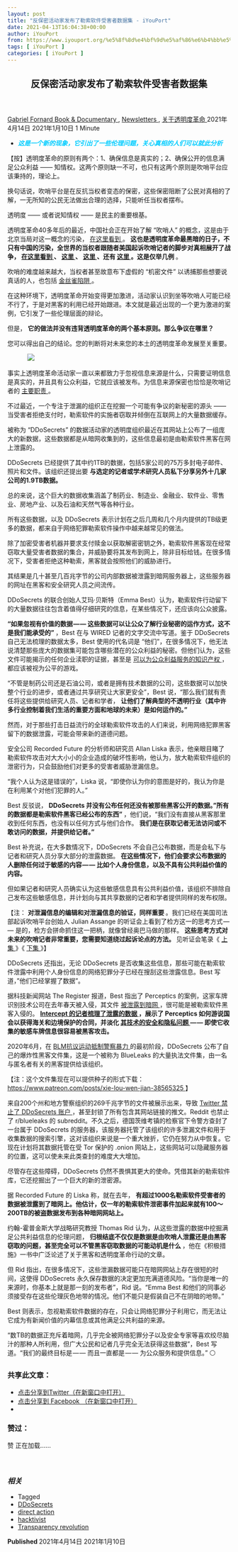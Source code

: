 ```yaml
---
layout: post
title: "反保密活动家发布了勒索软件受害者数据集 - iYouPort"
date: 2021-04-13T16:04:38+00:00
author: iYouPort
from: https://www.iyouport.org/%e5%8f%8d%e4%bf%9d%e5%af%86%e6%b4%bb%e5%8a%a8%e5%ae%b6%e5%8f%91%e5%b8%83%e4%ba%86%e5%8b%92%e7%b4%a2%e8%bd%af%e4%bb%b6%e5%8f%97%e5%ae%b3%e8%80%85%e6%95%b0%e6%8d%ae%e9%9b%86/
tags: [ iYouPort ]
categories: [ iYouPort ]
---
```


<article class="post-15756 post type-post status-publish format-standard has-post-thumbnail hentry category-book-documentary category-newsletters category-59 tag-ddosecrets tag-direct-action tag-hacktivist tag-transparency-revolution" id="post-15756">
 <header class="entry-header">
  <h1 class="entry-title">
   反保密活动家发布了勒索软件受害者数据集
  </h1>
 </header>
 <div class="entry-meta">
  <span class="byline">
   <a href="https://www.iyouport.org/author/gabrielfornard/" rel="author" title="由Gabriel Fornard发布">
    Gabriel Fornard
   </a>
  </span>
  <span class="cat-links">
   <a href="https://www.iyouport.org/category/book-documentary/" rel="category tag">
    Book &amp; Documentary
   </a>
   ,
   <a href="https://www.iyouport.org/category/newsletters/" rel="category tag">
    Newsletters
   </a>
   ,
   <a href="https://www.iyouport.org/category/%e5%85%b3%e4%ba%8e%e9%80%8f%e6%98%8e%e5%ba%a6%e9%9d%a9%e5%91%bd/" rel="category tag">
    关于透明度革命
   </a>
  </span>
  <span class="published-on">
   <time class="entry-date published" datetime="2021-04-14T00:04:38+08:00">
    2021年4月14日
   </time>
   <time class="updated" datetime="2021-01-10T20:37:48+08:00">
    2021年1月10日
   </time>
  </span>
  <span class="word-count">
   1 Minute
  </span>
 </div>
 <div class="entry-content">
  <ul>
   <li class="graf graf--p">
    <span style="color: #00ccff;">
     <em>
      <strong>
       这是一个新的现象，它引出了一些伦理问题，关心真相的人们可以就此分析
      </strong>
     </em>
    </span>
   </li>
  </ul>
  <p class="graf graf--p">
   【按】透明度革命的原则有两个：1、确保信息是真实的；2、确保公开的信息满足公众利益 —— 知情权。这两个原则缺一不可，也只有这两个原则是吹哨平台应该秉持的，理论上。
  </p>
  <p class="graf graf--p">
   换句话说，吹哨平台是在反抗当权者变态的保密，这些保密阻断了公民对真相的了解，一无所知的公民无法做出合理的选择，只能听任当权者摆布。
  </p>
  <p class="graf graf--p">
   透明度 —— 或者说知情权 —— 是民主的重要根基。
  </p>
  <p class="graf graf--p">
   透明度革命40多年后的最近，中国社会正在开始了解 “吹哨人” 的概念，这是由于北京当局对这一概念的污染，
   <a class="markup--anchor markup--p-anchor" data-href="https://twitter.com/iyouport_news/status/1177108199788298240" href="https://twitter.com/iyouport_news/status/1177108199788298240" rel="noopener" target="_blank">
    在这里看到
   </a>
   。
   <strong class="markup--strong markup--p-strong">
    这也是透明度革命最黑暗的日子，不只有中国的污染，全世界的当权者跟随者美国起诉吹哨记者的脚步对真相展开了战争，
   </strong>
   <a class="markup--anchor markup--p-anchor" data-href="https://www.iyouport.org/%e4%bb%96%e4%bb%ac%e6%98%af%e5%a6%82%e4%bd%95%e6%8a%93%e6%8d%95%e8%af%b4%e7%9c%9f%e8%af%9d%e7%9a%84%e4%ba%ba%ef%bc%9f%e2%9a%a0%ef%b8%8f%e7%81%be%e9%9a%be%e5%92%8c%e6%95%99%e8%ae%ad/" href="https://www.iyouport.org/%e4%bb%96%e4%bb%ac%e6%98%af%e5%a6%82%e4%bd%95%e6%8a%93%e6%8d%95%e8%af%b4%e7%9c%9f%e8%af%9d%e7%9a%84%e4%ba%ba%ef%bc%9f%e2%9a%a0%ef%b8%8f%e7%81%be%e9%9a%be%e5%92%8c%e6%95%99%e8%ae%ad/" rel="noopener" target="_blank">
    <strong class="markup--strong markup--p-strong">
     在这里看到
    </strong>
   </a>
   <strong class="markup--strong markup--p-strong">
    、
   </strong>
   <a class="markup--anchor markup--p-anchor" data-href="https://www.iyouport.org/%E7%BB%A7%E7%BB%AD%E6%9D%80%E6%AD%BB%E9%80%8F%E6%98%8E%E5%BA%A6%E9%9D%A9%E5%91%BD-%E5%BD%93%E5%B1%80%E5%A6%82%E4%BD%95%E5%BE%97%E7%9F%A5tor%E4%BD%BF%E7%94%A8%E8%80%85%E7%9A%84/" href="https://www.iyouport.org/%E7%BB%A7%E7%BB%AD%E6%9D%80%E6%AD%BB%E9%80%8F%E6%98%8E%E5%BA%A6%E9%9D%A9%E5%91%BD-%E5%BD%93%E5%B1%80%E5%A6%82%E4%BD%95%E5%BE%97%E7%9F%A5tor%E4%BD%BF%E7%94%A8%E8%80%85%E7%9A%84/" rel="noopener" target="_blank">
    <strong class="markup--strong markup--p-strong">
     这里
    </strong>
   </a>
   <strong class="markup--strong markup--p-strong">
    、
   </strong>
   <a class="markup--anchor markup--p-anchor" data-href="https://www.iyouport.org/%E9%9A%8F%E7%9D%80%E5%AF%B9%E6%96%B0%E9%97%BB%E4%B8%9A%E7%9A%84%E6%88%98%E4%BA%89%E5%9C%A8%E5%85%A8%E7%90%83%E5%8D%87%E7%BA%A7%EF%BC%8C%E8%AD%A6%E5%AF%9F%E5%B1%95%E5%BC%80%E7%AA%81%E7%84%B6%E8%A2%AD/" href="https://www.iyouport.org/%E9%9A%8F%E7%9D%80%E5%AF%B9%E6%96%B0%E9%97%BB%E4%B8%9A%E7%9A%84%E6%88%98%E4%BA%89%E5%9C%A8%E5%85%A8%E7%90%83%E5%8D%87%E7%BA%A7%EF%BC%8C%E8%AD%A6%E5%AF%9F%E5%B1%95%E5%BC%80%E7%AA%81%E7%84%B6%E8%A2%AD/" rel="noopener" target="_blank">
    <strong class="markup--strong markup--p-strong">
     这里
    </strong>
   </a>
   <strong class="markup--strong markup--p-strong">
    、还有
   </strong>
   <a class="markup--anchor markup--p-anchor" data-href="https://www.iyouport.org/%E5%AF%B9%E9%80%8F%E6%98%8E%E5%BA%A6%E9%9D%A9%E5%91%BD%E7%9A%84%E5%A4%A7%E6%B8%85%E6%B4%97%E6%AD%A3%E5%9C%A8%E5%BC%80%E5%90%AF/" href="https://www.iyouport.org/%E5%AF%B9%E9%80%8F%E6%98%8E%E5%BA%A6%E9%9D%A9%E5%91%BD%E7%9A%84%E5%A4%A7%E6%B8%85%E6%B4%97%E6%AD%A3%E5%9C%A8%E5%BC%80%E5%90%AF/" rel="noopener" target="_blank">
    <strong class="markup--strong markup--p-strong">
     这里
    </strong>
   </a>
   <strong class="markup--strong markup--p-strong">
    。这是仅举几例
   </strong>
   。
  </p>
  <p class="graf graf--p">
   吹哨的难度越来越大，当权者甚至故意布下虚假的 “机密文件” 以诱捕那些想要说真话的人，也包括
   <a class="markup--anchor markup--p-anchor" data-href="https://www.iyouport.org/%e5%a6%82%e4%bd%95%e5%9c%a8%e6%96%87%e6%9c%ac%e4%b8%ad%e9%9a%90%e8%97%8f%e7%a7%98%e5%af%86%e6%b6%88%e6%81%af-%e4%b8%8d%e6%98%af%e5%9c%a8%e5%9b%be%e7%89%87%e5%92%8c%e9%9f%b3%e9%a2%91%e4%b8%ad/" href="https://www.iyouport.org/%e5%a6%82%e4%bd%95%e5%9c%a8%e6%96%87%e6%9c%ac%e4%b8%ad%e9%9a%90%e8%97%8f%e7%a7%98%e5%af%86%e6%b6%88%e6%81%af-%e4%b8%8d%e6%98%af%e5%9c%a8%e5%9b%be%e7%89%87%e5%92%8c%e9%9f%b3%e9%a2%91%e4%b8%ad/" rel="noopener" target="_blank">
    金丝雀陷阱
   </a>
   。
  </p>
  <p class="graf graf--p">
   在这种环境下，透明度革命开始变得更加激进，活动家认识到坐等吹哨人可能已经不行了，于是对黑客的利用已经开始跟进。本文就是最近出现的一个更为激进的案例，它引发了一些伦理层面的辩论。
  </p>
  <p class="graf graf--p">
   但是，
   <strong class="markup--strong markup--p-strong">
    它的做法并没有违背透明度革命的两个基本原则。那么争议在哪里？
   </strong>
  </p>
  <p class="graf graf--p">
   您可以得出自己的结论。您的判断将对未来您的本土的透明度革命发展至关重要。
  </p>
  <figure class="graf graf--figure">
   <img class="graf-image aligncenter jetpack-lazy-image" data-height="443" data-image-id="0*rr8fGxd5fX7VJjS8.jpg" data-lazy-src="https://i1.wp.com/cdn-images-1.medium.com/max/1067/0*rr8fGxd5fX7VJjS8.jpg?w=1100&amp;is-pending-load=1#038;ssl=1" data-recalc-dims="1" data-width="787" src="https://i1.wp.com/cdn-images-1.medium.com/max/1067/0*rr8fGxd5fX7VJjS8.jpg?w=1100&amp;ssl=1" srcset="data:image/gif;base64,R0lGODlhAQABAIAAAAAAAP///yH5BAEAAAAALAAAAAABAAEAAAIBRAA7"/>
   <noscript>
    <img class="graf-image aligncenter" data-height="443" data-image-id="0*rr8fGxd5fX7VJjS8.jpg" data-recalc-dims="1" data-width="787" src="https://i1.wp.com/cdn-images-1.medium.com/max/1067/0*rr8fGxd5fX7VJjS8.jpg?w=1100&amp;ssl=1"/>
   </noscript>
  </figure>
  <p class="graf graf--p">
   事实上透明度革命活动家一直以来都致力于忽视信息来源是什么，只需要证明信息是真实的，并且具有公众利益，它就应该被发布。为信息来源保密也恰恰是吹哨记者的
   <a class="markup--anchor markup--p-anchor" data-href="https://www.iyouport.org/%e5%85%ac%e6%b0%91%e8%b0%83%e6%9f%a5%e8%ae%b0%e8%80%85%e5%a6%82%e4%bd%95%e4%b8%8e%e5%90%b9%e5%93%a8%e4%ba%ba%e5%90%88%e4%bd%9c%ef%bc%9a7%e7%82%b9%e6%8f%90%e7%a4%ba/" href="https://www.iyouport.org/%e5%85%ac%e6%b0%91%e8%b0%83%e6%9f%a5%e8%ae%b0%e8%80%85%e5%a6%82%e4%bd%95%e4%b8%8e%e5%90%b9%e5%93%a8%e4%ba%ba%e5%90%88%e4%bd%9c%ef%bc%9a7%e7%82%b9%e6%8f%90%e7%a4%ba/" rel="noopener" target="_blank">
    主要职责
   </a>
   。
  </p>
  <p class="graf graf--p">
   不过最近，一个专注于泄漏的组织正在挖掘一个可能有争议的新秘密的源头 —— 当受害者拒绝支付时，勒索软件的实施者窃取并倾倒在互联网上的大量数据缓存。
  </p>
  <p class="graf graf--p">
   被称为 “DDoSecrets” 的数据活动家的透明度组织最近在其网站上公布了一组庞大的新数据，这些数据都是从暗网收集到的，这些信息最初是由勒索软件黑客在网上泄露的。
  </p>
  <p class="graf graf--p">
   DDoSecrets 已经提供了其中约1TB的数据，包括5家公司的75万多封电子邮件、照片和文件。该组织还提出要
   <strong class="markup--strong markup--p-strong">
    与选定的记者或学术研究人员私下分享另外十几家公司的1.9TB数据。
   </strong>
  </p>
  <p class="graf graf--p">
   总的来说，这个巨大的数据收集涵盖了制药业、制造业、金融业、软件业、零售业、房地产业、以及石油和天然气等各种行业。
  </p>
  <p class="graf graf--p">
   所有这些数据，以及 DDoSecrets 表示计划在之后几周和几个月内提供的TB级更多的数据，都来自于网络犯罪勒索软件操作中越来越常见的做法。
  </p>
  <p class="graf graf--p">
   除了加密受害者机器并要求支付赎金以获取解密密钥之外，勒索软件黑客现在经常窃取大量受害者数据的集合，并威胁要将其发布到网上，除非目标给钱。在很多情况下，受害者拒绝这种勒索，黑客就会按照他们的威胁进行。
  </p>
  <p class="graf graf--p">
   其结果是几十甚至几百兆字节的公司内部数据被泄露到暗网服务器上，这些服务器的网址在黑客和安全研究人员之间流传。
  </p>
  <p class="graf graf--p">
   DDoSecrets 的联合创始人艾玛·贝斯特（Emma Best）认为，勒索软件行动留下的大量数据往往包含着值得仔细研究的信息，在某些情况下，还应该向公众披露。
  </p>
  <p class="graf graf--p graf--startsWithDoubleQuote">
   <strong class="markup--strong markup--p-strong">
    “如果忽视有价值的数据 — — 这些数据可以让公众了解行业秘密的运作方式，这不是我们能承受的”
   </strong>
   ，Best 在与 WIRED 记者的文字交流中写道。鉴于 DDoSecrets 自己无法梳理的数据太多，Best 使用的代名词是 “他们”，在很多情况下，他无法说清楚那些庞大的数据集可能包含哪些潜在的公众利益的秘密。但他们认为，这些文件可能揭示的任何企业渎职的证据，甚至是
   <a class="markup--anchor markup--p-anchor" data-href="https://www.iyouport.org/%e5%bd%93%e7%96%ab%e8%8b%97%e9%81%87%e5%88%b0%e4%b8%8d%e5%b9%b3%e7%ad%89%e7%9a%84%e4%ba%ba%e7%b1%bb%e4%b8%96%e7%95%8c/https://www.iyouport.org/%e5%bd%93%e7%96%ab%e8%8b%97%e9%81%87%e5%88%b0%e4%b8%8d%e5%b9%b3%e7%ad%89%e7%9a%84%e4%ba%ba%e7%b1%bb%e4%b8%96%e7%95%8c/" href="https://www.iyouport.org/%e5%bd%93%e7%96%ab%e8%8b%97%e9%81%87%e5%88%b0%e4%b8%8d%e5%b9%b3%e7%ad%89%e7%9a%84%e4%ba%ba%e7%b1%bb%e4%b8%96%e7%95%8c/https://www.iyouport.org/%e5%bd%93%e7%96%ab%e8%8b%97%e9%81%87%e5%88%b0%e4%b8%8d%e5%b9%b3%e7%ad%89%e7%9a%84%e4%ba%ba%e7%b1%bb%e4%b8%96%e7%95%8c/" rel="noopener" target="_blank">
    可以为公众利益服务的知识产权
   </a>
   ，都应该被视为公平的游戏。
  </p>
  <p class="graf graf--p graf--startsWithDoubleQuote">
   “不管是制药公司还是石油公司，或者是拥有技术数据的公司，这些数据可以加快整个行业的进步，或者通过共享研究让大家更安全”，Best 说，“那么我们就有责任将这些提供给研究人员、记者和学者，
   <strong class="markup--strong markup--p-strong">
    让他们了解典型的不透明行业（其中许多行业控制着我们生活的重要方面和地球的未来）是如何运作的。”
   </strong>
  </p>
  <p class="graf graf--p">
   然而，对于那些打击日益流行的全球勒索软件攻击的人们来说，利用网络犯罪黑客留下的数据泄露，可能会带来新的道德问题。
  </p>
  <p class="graf graf--p">
   安全公司 Recorded Future 的分析师和研究员 Allan Liska 表示，他亲眼目睹了勒索软件攻击对大大小小的企业造成的破坏性影响，他认为，放大勒索软件组织的泄密行为，只会鼓励他们对更多的受害者威胁泄漏信息。
  </p>
  <p class="graf graf--p graf--startsWithDoubleQuote">
   “我个人认为这是错误的”，Liska 说，“即使你认为你的意图是好的，我认为你是在利用某个对他们犯罪的人。”
  </p>
  <p class="graf graf--p">
   Best 反驳说，
   <strong class="markup--strong markup--p-strong">
    DDoSecrets 并没有公布任何还没有被那些黑客公开的数据。”所有的数据都是勒索软件黑客已经公布的东西”
   </strong>
   ，他们说，“我们没有直接从黑客那里收到任何东西，也没有以任何方式与他们合作。
   <strong class="markup--strong markup--p-strong">
    我们是在获取记者无法访问或不敢访问的数据，并提供给记者。”
   </strong>
  </p>
  <p class="graf graf--p">
   Best 补充说，在大多数情况下，DDoSecrets 不会自己公布数据，而是会私下与记者和研究人员分享大部分的泄露数据。
   <strong class="markup--strong markup--p-strong">
    在这些情况下，他们会要求公布数据的人删除任何过于敏感的内容 — — 比如个人身份信息，以及不具有公共利益价值的内容。
   </strong>
  </p>
  <p class="graf graf--p">
   但如果记者和研究人员确实认为这些敏感信息具有公共利益价值，该组织不排除自己发布这些敏感信息，并计划向与其共享数据的记者和学者提供同样的发布权限。
  </p>
  <p class="graf graf--p">
   【注：
   <strong class="markup--strong markup--p-strong">
    对泄漏信息的编辑和对泄漏信息的验证，同样重要
   </strong>
   。我们已经在美国司法部起诉吹哨平台创始人 Julian Assange 的听证会上看到了检方这一的思考方式 — — 是的，检方会拼命抓住这一把柄，就像曾经奥巴马做的那样。
   <strong class="markup--strong markup--p-strong">
    这些思考方式对未来的吹哨记者非常重要，您需要知道绕过起诉论点的方法。
   </strong>
   见听证会笔录《
   <a class="markup--anchor markup--p-anchor" data-href="https://www.iyouport.org/%e4%bb%96%e4%bb%ac%e5%b0%84%e6%9d%80%e5%84%bf%e7%ab%a5%ef%bc%8c%e8%80%8c%e8%90%a5%e6%95%91%e7%9a%84%e4%ba%ba%e5%8d%b4%e5%8f%97%e5%88%b0%e4%ba%86%e6%83%a9%e7%bd%9a-%e2%80%8a-%e2%80%8a-iyp%e8%8e%b7/" href="https://www.iyouport.org/%e4%bb%96%e4%bb%ac%e5%b0%84%e6%9d%80%e5%84%bf%e7%ab%a5%ef%bc%8c%e8%80%8c%e8%90%a5%e6%95%91%e7%9a%84%e4%ba%ba%e5%8d%b4%e5%8f%97%e5%88%b0%e4%ba%86%e6%83%a9%e7%bd%9a-%e2%80%8a-%e2%80%8a-iyp%e8%8e%b7/" rel="noopener" target="_blank">
    上集
   </a>
   》《
   <a class="markup--anchor markup--p-anchor" data-href="https://www.iyouport.org/%e9%97%b4%e8%b0%8d%e5%85%ac%e5%8f%b8%e3%80%81%e8%a2%ab%e5%85%a5%e4%be%b5%e7%9a%84%e6%89%8b%e6%9c%ba%e3%80%81%e8%a2%ab%e6%b3%84%e6%bc%8f%e7%9a%84%e5%af%86%e7%a0%81%e2%80%8a-%e2%80%8aiyp%e8%8e%b7/" href="https://www.iyouport.org/%e9%97%b4%e8%b0%8d%e5%85%ac%e5%8f%b8%e3%80%81%e8%a2%ab%e5%85%a5%e4%be%b5%e7%9a%84%e6%89%8b%e6%9c%ba%e3%80%81%e8%a2%ab%e6%b3%84%e6%bc%8f%e7%9a%84%e5%af%86%e7%a0%81%e2%80%8a-%e2%80%8aiyp%e8%8e%b7/" rel="noopener" target="_blank">
    下集
   </a>
   》】
  </p>
  <p class="graf graf--p">
   DDoSecrets 还指出，无论 DDoSecrets 是否收集这些信息，那些可能在勒索软件泄露中利用个人身份信息的网络犯罪分子已经在搜刮这些泄露信息。Best 写道，”他们已经掌握了数据”。
  </p>
  <p class="graf graf--p">
   据科技新闻网站 The Register 报道，Best 指出了 Perceptics 的案例，这家车牌识别技术公司在去年春天被入侵，其文件
   <a class="markup--anchor markup--p-anchor" data-href="https://www.theregister.com/2019/05/23/perceptics_hacked_license_plate_recognition/" href="https://www.theregister.com/2019/05/23/perceptics_hacked_license_plate_recognition/" rel="noopener" target="_blank">
    被泄露到暗网
   </a>
   ，很可能是被勒索软件黑客入侵的。
   <a class="markup--anchor markup--p-anchor" data-href="https://theintercept.com/2019/08/01/perceptics-hack-license-plate-readers/" href="https://theintercept.com/2019/08/01/perceptics-hack-license-plate-readers/" rel="noopener" target="_blank">
    <strong class="markup--strong markup--p-strong">
     Intercept 的记者梳理了泄露的数据
    </strong>
   </a>
   <strong class="markup--strong markup--p-strong">
    ，展示了 Perceptics 如何游说国会以获得海关和边境保护的合同，并淡化
   </strong>
   <a class="markup--anchor markup--p-anchor" data-href="https://theintercept.com/2019/07/15/hacked-surveillance-perceptics-congress-lobby-privacy/" href="https://theintercept.com/2019/07/15/hacked-surveillance-perceptics-congress-lobby-privacy/" rel="noopener" target="_blank">
    <strong class="markup--strong markup--p-strong">
     其技术的安全和隐私问题
    </strong>
   </a>
   <strong class="markup--strong markup--p-strong">
    — — 即使它收集的敏感车牌信息很容易被黑客攻击。
   </strong>
  </p>
  <p class="graf graf--p">
   2020年6月，在
   <a class="markup--anchor markup--p-anchor" data-href="https://www.iyouport.org/%e8%ad%a6%e5%af%9f%e5%a6%82%e4%bd%95%e4%bd%bf%e7%94%a8%e6%8e%a8%e6%96%87%e7%9b%91%e8%a7%86%e6%8a%97%e8%ae%ae%e8%bf%90%e5%8a%a8%ef%bc%9a%e9%80%9a%e8%bf%87blm%ef%bc%886%ef%bc%89/" href="https://www.iyouport.org/%e8%ad%a6%e5%af%9f%e5%a6%82%e4%bd%95%e4%bd%bf%e7%94%a8%e6%8e%a8%e6%96%87%e7%9b%91%e8%a7%86%e6%8a%97%e8%ae%ae%e8%bf%90%e5%8a%a8%ef%bc%9a%e9%80%9a%e8%bf%87blm%ef%bc%886%ef%bc%89/" rel="noopener" target="_blank">
    BLM抗议运动抵制警察暴力
   </a>
   的最初阶段，DDoSecrets 公布了自己的爆炸性黑客文件集，这是一个被称为 BlueLeaks 的大量执法文件集，由一名与匿名者有关的黑客提供给该组织。
  </p>
  <p class="graf graf--p">
   【注：这个文件集现在可以提供种子的形式下载：
   <a class="markup--anchor markup--p-anchor" data-href="https://www.patreon.com/posts/xie-lou-wen-jian-38565325" href="https://www.patreon.com/posts/xie-lou-wen-jian-38565325" rel="nofollow noopener" target="_blank">
    https://www.patreon.com/posts/xie-lou-wen-jian-38565325
   </a>
   】
  </p>
  <p class="graf graf--p">
   来自200个州和地方警察组织的269千兆字节的文件被展示出来，导致
   <a class="markup--anchor markup--p-anchor" data-href="https://www.patreon.com/posts/xie-lou-wen-jian-38565325" href="https://www.patreon.com/posts/xie-lou-wen-jian-38565325" rel="noopener" target="_blank">
    Twitter 禁止了 DDoSecrets 账户
   </a>
   ，甚至封锁了所有包含其网站链接的推文。Reddit 也禁止了 r/blueleaks 的 subreddit。不久之后，德国茨维考镇的检察官下令警方查封了一台属于 DDoSecrets 的服务器，该服务器托管了该组织的许多泄漏文件和用于收集数据的搜索引擎，这对该组织来说是一个重大挫折，它仍在努力从中恢复。它现在计划将其数据托管在受 Tor 保护的 .onion 网站上，这些网站可以隐藏服务器的位置，这可以使未来此类查封的难度大大增加。
  </p>
  <p class="graf graf--p">
   尽管存在这些障碍，DDoSecrets 仍然不畏惧其更大的使命。凭借其新的勒索软件库，它还挖掘出了一个巨大的新的泄密源。
  </p>
  <p class="graf graf--p">
   据 Recorded Future 的 Liska 称，就在去年，
   <strong class="markup--strong markup--p-strong">
    有超过1000名勒索软件受害者的数据被泄露到了暗网上。他估计，仅一年的勒索软件泄密事件加起来就有100～200TB的被盗数据发布到各种暗网网站上。
   </strong>
  </p>
  <p class="graf graf--p">
   约翰-霍普金斯大学战略研究教授 Thomas Rid 认为，从这些泄露的数据中挖掘满足公共利益信息的伦理问题，
   <strong class="markup--strong markup--p-strong">
    归根结底不仅仅是数据是由吹哨人泄露还是由黑客窃取的问题，甚至完全可以不管黑客窃取数据的可能动机是什么
   </strong>
   ，他在《积极措施》一书中广泛论述了关于黑客和透明度革命行动的文章。
  </p>
  <p class="graf graf--p">
   但 Rid 指出，在很多情况下，这些泄漏数据可能只在暗网网站上存在很短的时间，这使得 DDoSecrets 永久保存数据的决定更加充满道德风险。“当你是唯一的来源时，你基本上就是那一刻的发布者”，Rid 说。“Emma Best 和他们的同事必须接受存在这些伦理灰色地带的情况。他们不能只是假装自己不在阴暗的地带。”
  </p>
  <p class="graf graf--p">
   Best 则表示，忽视勒索软件数据的存在，只会让网络犯罪分子利用它，而无法让它成为有新闻价值的内幕信息或其他满足公共利益的来源。
  </p>
  <p class="graf graf--p graf--startsWithDoubleQuote">
   “数TB的数据正充斥着暗网，几乎完全被网络犯罪分子以及安全专家等喜欢绞尽脑汁的那种人所利用，但广大公民和记者几乎完全无法获得这些数据”，Best 写道。“我们的最终目标是 — — 而且一直都是 — — 为公众服务和提供信息。” ⚪️
  </p>
  <div id="atatags-1611829871-60afa1c4786c1">
  </div>
  <div class="sharedaddy sd-sharing-enabled">
   <div class="robots-nocontent sd-block sd-social sd-social-icon sd-sharing">
    <h3 class="sd-title">
     共享此文章：
    </h3>
    <div class="sd-content">
     <ul>
      <li class="share-twitter">
       <a class="share-twitter sd-button share-icon no-text" data-shared="sharing-twitter-15756" href="https://www.iyouport.org/%e5%8f%8d%e4%bf%9d%e5%af%86%e6%b4%bb%e5%8a%a8%e5%ae%b6%e5%8f%91%e5%b8%83%e4%ba%86%e5%8b%92%e7%b4%a2%e8%bd%af%e4%bb%b6%e5%8f%97%e5%ae%b3%e8%80%85%e6%95%b0%e6%8d%ae%e9%9b%86/?share=twitter" rel="nofollow noopener noreferrer" target="_blank" title="点击分享到Twitter">
        <span>
        </span>
        <span class="sharing-screen-reader-text">
         点击分享到Twitter（在新窗口中打开）
        </span>
       </a>
      </li>
      <li class="share-facebook">
       <a class="share-facebook sd-button share-icon no-text" data-shared="sharing-facebook-15756" href="https://www.iyouport.org/%e5%8f%8d%e4%bf%9d%e5%af%86%e6%b4%bb%e5%8a%a8%e5%ae%b6%e5%8f%91%e5%b8%83%e4%ba%86%e5%8b%92%e7%b4%a2%e8%bd%af%e4%bb%b6%e5%8f%97%e5%ae%b3%e8%80%85%e6%95%b0%e6%8d%ae%e9%9b%86/?share=facebook" rel="nofollow noopener noreferrer" target="_blank" title="点击分享到 Facebook ">
        <span>
        </span>
        <span class="sharing-screen-reader-text">
         点击分享到 Facebook （在新窗口中打开）
        </span>
       </a>
      </li>
      <li class="share-end">
      </li>
     </ul>
    </div>
   </div>
  </div>
  <div class="sharedaddy sd-block sd-like jetpack-likes-widget-wrapper jetpack-likes-widget-unloaded" data-name="like-post-frame-161182987-15756-60afa1c478cb1" data-src="https://widgets.wp.com/likes/#blog_id=161182987&amp;post_id=15756&amp;origin=www.iyouport.org&amp;obj_id=161182987-15756-60afa1c478cb1" id="like-post-wrapper-161182987-15756-60afa1c478cb1">
   <h3 class="sd-title">
    赞过：
   </h3>
   <div class="likes-widget-placeholder post-likes-widget-placeholder" style="height: 55px;">
    <span class="button">
     <span>
      赞
     </span>
    </span>
    <span class="loading">
     正在加载……
    </span>
   </div>
   <span class="sd-text-color">
   </span>
   <a class="sd-link-color">
   </a>
  </div>
  <div class="jp-relatedposts" id="jp-relatedposts">
   <h3 class="jp-relatedposts-headline">
    <em>
     相关
    </em>
   </h3>
  </div>
 </div>
 <div class="entry-footer">
  <ul class="post-tags light-text">
   <li>
    Tagged
   </li>
   <li>
    <a href="https://www.iyouport.org/tag/ddosecrets/" rel="tag">
     DDoSecrets
    </a>
   </li>
   <li>
    <a href="https://www.iyouport.org/tag/direct-action/" rel="tag">
     direct action
    </a>
   </li>
   <li>
    <a href="https://www.iyouport.org/tag/hacktivist/" rel="tag">
     hacktivist
    </a>
   </li>
   <li>
    <a href="https://www.iyouport.org/tag/transparency-revolution/" rel="tag">
     Transparency revolution
    </a>
   </li>
  </ul>
 </div>
 <div class="entry-author-wrapper">
  <div class="site-posted-on">
   <strong>
    Published
   </strong>
   <time class="entry-date published" datetime="2021-04-14T00:04:38+08:00">
    2021年4月14日
   </time>
   <time class="updated" datetime="2021-01-10T20:37:48+08:00">
    2021年1月10日
   </time>
  </div>
 </div>
</article>

